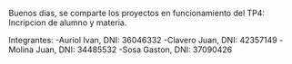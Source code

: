 Buenos dias, se comparte los proyectos en funcionamiento del TP4: Incripcion de alumno y materia.

Integrantes: -Auriol Ivan, DNI: 36046332 -Clavero Juan, DNI: 42357149 -Molina Juan, DNI: 34485532 -Sosa Gaston, DNI: 37090426
